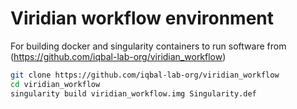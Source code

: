 # Viridian workflow environment

For building docker and singularity containers to run software from (https://github.com/iqbal-lab-org/viridian_workflow)

```bash
git clone https://github.com/iqbal-lab-org/viridian_workflow
cd viridian_workflow
singularity build viridian_workflow.img Singularity.def
```
